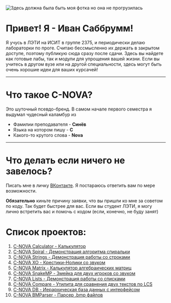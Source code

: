 
![Здесь должна была быть моя фотка но она не прогрузилась](https://sun9-42.userapi.com/impg/QRFju3cbZOMEJom23yR9sslJ24Tquv67Qq-GbA/xuFnSizcZHQ.jpg?size=440x440&quality=95&sign=72aa0dd506fb6b912a0087ea04012287&type=album "это я!!")

# Привет! Я - Иван Саббрумм!

Я учусь в ЛЭТИ на ИСИТ в группе 2375, и периодически делаю лабораторки по проге.
Считаю бессмысленно их держать в закрытом доступе, поэтому публикую сюда сразу после сдачи.
Здесь вы найдете как готовые лабы, так и модули для упрощения вашей жизни. 
Если вы учитесь в другом вузе или на другой специальности, здесь могут быть очень хорошие идеи для ваших курсачей!

____

# Что такое C-NOVA?

Это шуточный псевдо-бренд. 
В самом начале первого семестра я выдумал чудесный каламбур из 

* Фамилии преподавателя - **Синёв**
* Языка на котором пишу - **C**
* Какого-то крутого слова - **Nova**

____

# Что делать если ничего не завелось?

Писать мне в личку [ВКонтакте](vk.com/sabbrumm). Я постараюсь ответить вам по мере возможности. 

**Обязательно** киньте причину заявки, что вы пришли ко мне за советом по коду. Так будет быстрее для вас.
Если вы студент ЛЭТИ, я могу лично встретить вас и помочь с кодом (если, конечно, не буду занят)

# Список проектов:

1. [C-NOVA Calculator - Калькулятор](https://github.com/Sabbrumm/cnova_calc)
2. [C-NOVA Spiral - Демонстрация алгоритма спиральки](https://github.com/Sabbrumm/cnova_spiral)
3. [C-NOVA Strings - Демонстрация работы со строками](https://github.com/Sabbrumm/cnova_strings)
4. [C-NOVA XO - Крестики-Нолики со звуком](https://github.com/Sabbrumm/cnova_xo)
5. [C-NOVA Matrix - Калькулятор алгебраических матриц](https://github.com/Sabbrumm/cnova_matrix)
6. [C-NOVA SnakeMP - Змейка для двух игроков со звуком](https://github.com/Sabbrumm/cnova_snakemp)
7. [C-NOVA Lists - Демонстрация работы со списками](https://github.com/Sabbrumm/cnova_lists)
8. [C-NOVA Compare - Утилита для сравнения двух текстов по LCS](https://github.com/Sabbrumm/cnova_compare)
9. [C-NOVA DB - Иерархическая база данных с интерфейсом](https://github.com/Sabbrumm/cnova_db)
10. [C-NOVA BMParser - Парсер .bmp файлов](https://github.com/Sabbrumm/cnova_bmparser)
